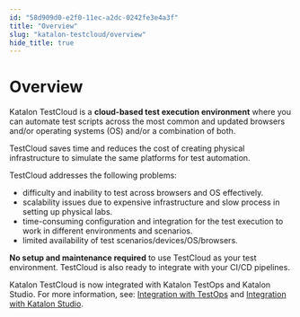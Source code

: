 ```yaml
---
id: "58d909d0-e2f0-11ec-a2dc-0242fe3e4a3f"
title: "Overview"
slug: "katalon-testcloud/overview"
hide_title: true
---
```


# <a id="id" class="anchor_top_offset"/><a id="ariaid-title1" class="anchor_top_offset"/>Overview

<p xmlns="http://www.w3.org/1999/xhtml" className="p">Katalon TestCloud is a <strong className="ph b">cloud-based test execution     environment</strong> where you can automate test scripts across the   most common and updated browsers and/or operating systems (OS)   and/or a combination of both.</p> 
<p xmlns="http://www.w3.org/1999/xhtml" className="p">TestCloud saves time and reduces the cost of creating physical   infrastructure to simulate the same platforms for test   automation.</p> 
<p xmlns="http://www.w3.org/1999/xhtml" className="p">TestCloud addresses the following problems:</p> 
<ul xmlns="http://www.w3.org/1999/xhtml" className="ul"><li className="li">difficulty and inability to test across browsers and OS     effectively.</li><li className="li">scalability issues due to expensive infrastructure and slow     process in setting up physical labs.</li><li className="li">time-consuming configuration and integration for the test     execution to work in different environments and scenarios.</li><li className="li">limited availability of test     scenarios/devices/OS/browsers.</li></ul> 
<p xmlns="http://www.w3.org/1999/xhtml" className="p"><strong className="ph b">No setup and maintenance required</strong> to use   TestCloud as your test environment. TestCloud is also ready to   integrate with your CI/CD pipelines.</p> 
<p xmlns="http://www.w3.org/1999/xhtml" className="p">Katalon TestCloud is now integrated with Katalon TestOps and   Katalon Studio. For more information, see: <a className="xref" href="/docs/katalon-testcloud/get-started/integrate-testcloud-with-testops">Integration     with TestOps</a> and <a className="xref" href="/docs/katalon-testcloud/get-started/integrate-testcloud-with-studio">Integration     with Katalon Studio</a>.</p> 
